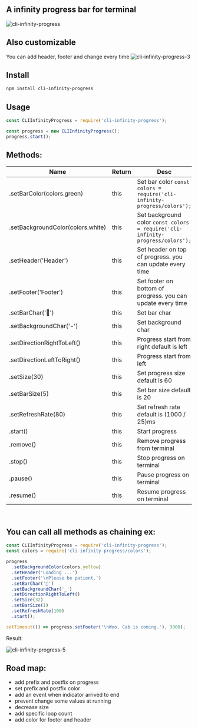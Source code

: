 ## A infinity progress bar for terminal

![cli-infinity-progress](https://user-images.githubusercontent.com/1549069/112765222-6a7f9a00-9021-11eb-811a-76abcaee1139.gif)

## Also customizable

You can add header, footer and change every time
![cli-infinity-progress-3](https://user-images.githubusercontent.com/1549069/112822071-b15ea580-909c-11eb-8b7e-cd4e2a2fbbeb.gif)

## Install

```bash
npm install cli-infinity-progress
```

## Usage

```js
const CLIInfinityProgress = require('cli-infinity-progress');

const progress = new CLIInfinityProgress();
progress.start();
```

## Methods:

| Name                              | Return | Desc                                                                           |
| --------------------------------- | ------ | ------------------------------------------------------------------------------ |
| .setBarColor(colors.green)        | this   | Set bar color `const colors = require('cli-infinity-progress/colors');`        |
| .setBackgroundColor(colors.white) | this   | Set background color `const colors = require('cli-infinity-progress/colors');` |
| .setHeader('Header')              | this   | Set header on top of progress. you can update every time                       |
| .setFooter('Footer')              | this   | Set footer on bottom of progress. you can update every time                    |
| .setBarChar('🚕')                 | this   | Set bar char                                                                   |
| .setBackgroundChar('-')           | this   | Set background char                                                            |
| .setDirectionRightToLeft()        | this   | Progress start from right default is left                                      |
| .setDirectionLeftToRight()        | this   | Progress start from left                                                       |
| .setSize(30)                      | this   | Set progress size default is 60                                                |
| .setBarSize(5)                    | this   | Set bar size default is 20                                                     |
| .setRefreshRate(80)               | this   | Set refresh rate default is (1000 / 25)ms                                      |
| .start()                          | this   | Start progress                                                                 |
| .remove()                         | this   | Remove progress from terminal                                                  |
| .stop()                           | this   | Stop progress on terminal                                                      |
| .pause()                          | this   | Pause progress on terminal                                                     |
| .resume()                         | this   | Resume progress on terminal                                                    |

<br />

## You can call all methods as chaining ex:

```js
const CLIInfinityProgress = require('cli-infinity-progress');
const colors = require('cli-infinity-progress/colors');

progress
  .setBackgroundColor(colors.yellow)
  .setHeader('Loading ...')
  .setFooter('\nPlease be patient.')
  .setBarChar('🚕')
  .setBackgroundChar('_')
  .setDirectionRightToLeft()
  .setSize(32)
  .setBarSize(1)
  .setRefreshRate(100)
  .start();

setTimeout(() => progress.setFooter('\nWoo, Cab is coming.'), 3000);
```

Result:

![cli-infinity-progress-5](https://user-images.githubusercontent.com/1549069/112892939-3b375e80-90ef-11eb-8d42-1a02e65dbd6d.gif)

## Road map:

- add prefix and postfix on progress
- set prefix and postfix color
- add an event when indicator arrived to end
- prevent change some values at running
- decrease size
- add specific loop count
- add color for footer and header
